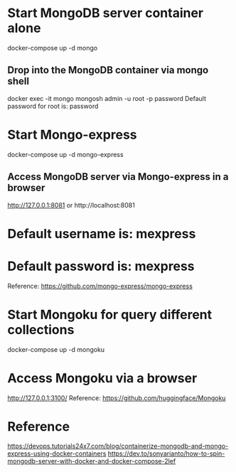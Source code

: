 # Start MongoDB server container alone
docker-compose up -d mongo

## Drop into the MongoDB container via mongo shell
docker exec -it mongo mongosh admin -u root -p password
Default password for root is: password
<!-- mongo admin -u root -p rootpassword -->


# Start Mongo-express
docker-compose up -d mongo-express
## Access MongoDB server via Mongo-express in a browser
http://127.0.0.1:8081 or http://localhost:8081

# Default username is: mexpress	
# Default password is: mexpress

Reference: https://github.com/mongo-express/mongo-express


# Start Mongoku for query different collections
docker-compose up -d mongoku
# Access Mongoku via a browser
http://127.0.0.1:3100/
Reference: https://github.com/huggingface/Mongoku



# Reference
https://devops.tutorials24x7.com/blog/containerize-mongodb-and-mongo-express-using-docker-containers
https://dev.to/sonyarianto/how-to-spin-mongodb-server-with-docker-and-docker-compose-2lef
